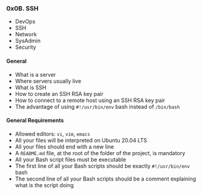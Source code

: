 ### 0x0B. SSH
*   DevOps
*   SSH
*   Network
*   SysAdmin
*   Security

#### General
*   What is a server
*   Where servers usually live
*   What is SSH
*   How to create an SSH RSA key pair
*   How to connect to a remote host using an SSH RSA key pair
*   The advantage of using `#!/usr/bin/env` bash instead of `/bin/bash`


#### General Requirements
*   Allowed editors: `vi`, `vim`, `emacs`
*   All your files will be interpreted on Ubuntu 20.04 LTS
*   All your files should end with a new line
*   A `README.md` file, at the root of the folder of the project, is mandatory
*   All your Bash script files must be executable
*   The first line of all your Bash scripts should be exactly `#!/usr/bin/env` bash
*   The second line of all your Bash scripts should be a comment explaining what is the script doing
